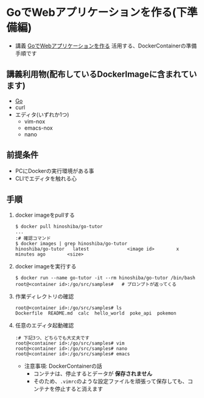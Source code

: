 GoでWebアプリケーションを作る(下準備編)
===

* 講義 [GoでWebアプリケーションを作る](../../) 活用する、DockerContainerの準備手順です

## 講義利用物(配布しているDockerImageに含まれています)
* [Go](https://golang.org/)
* curl
* エディタ(いずれか1つ)
	* vim-nox
	* emacs-nox
	* nano

## 前提条件
* PCにDockerの実行環境がある事
* CLIでエディタを触れる心

## 手順
1. docker imageをpullする
	```shell
	$ docker pull hinoshiba/go-tutor
	...
	:# 確認コマンド
	$ docker images | grep hinoshiba/go-tutor
	hinoshiba/go-tutor   latest              <image id>        x minutes ago        <size>
	```
2. docker imageを実行する
	```shell
	$ docker run --name go-tutor -it --rm hinoshiba/go-tutor /bin/bash
	root@<container id>:/go/src/samples#   # プロンプトが返ってくる
	```
3. 作業ディレクトリの確認
	```shell
	root@<container id>:/go/src/samples# ls
	Dockerfile  README.md  calc  hello_world  poke_api  pokemon
	```
4. 任意のエディタ起動確認
	```shell
	:# 下記3つ、どちらでも大丈夫です
	root@<container id>:/go/src/samples# vim
	root@<container id>:/go/src/samples# nano
	root@<container id>:/go/src/samples# emacs
	```
	* 注意事項: DockerContainerの話
		* コンテナは、停止するとデータが **保存されません**
		* そのため、`.vimrc`のような設定ファイルを頑張って保存しても、コンテナを停止すると消えます

